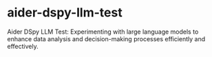 # aider-dspy-llm-test
Aider DSpy LLM Test: Experimenting with large language models to enhance data analysis and decision-making processes efficiently and effectively.
